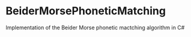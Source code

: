 # BeiderMorsePhoneticMatching
Implementation of the Beider Morse phonetic mactching algorithm in C#
